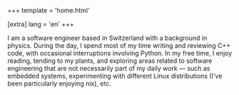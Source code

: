 +++
template = 'home.html'


[extra]
lang = 'en'
+++

I am a software engineer based in Switzerland with a background in physics. During the day, I spend most of my time 
writing and reviewing C++ code, with occasional interruptions involving Python. In my free time, I enjoy reading, 
tending to my plants, and exploring areas related to software engineering that are not necessarily part of my daily 
work — such as embedded systems, experimenting with different Linux distributions 
(I've been particularly enjoying nix), etc.
